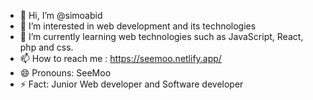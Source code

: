 - 👋 Hi, I’m @simoabid
- 👀 I’m interested in web development and its technologies
- 🌱 I’m currently learning web technologies such as JavaScript, React, php and css.
- 📫 How to reach me : https://seemoo.netlify.app/
- 😄 Pronouns: SeeMoo
- ⚡ Fact: Junior Web developer and Software developer

